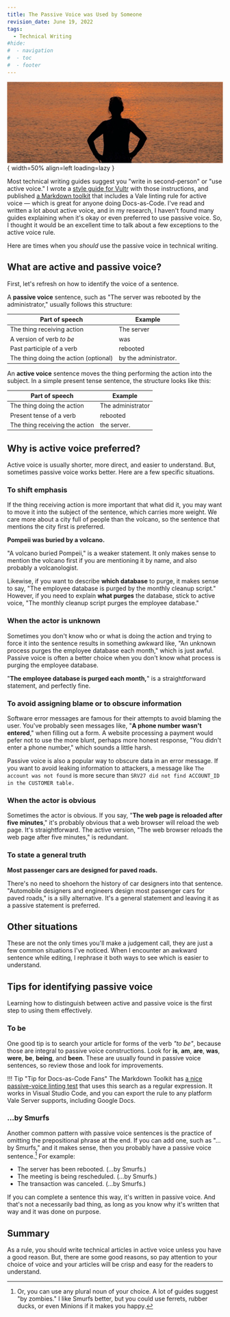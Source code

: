 ```yaml
---
title: The Passive Voice was Used by Someone
revision_date: June 19, 2022
tags:
  - Technical Writing
#hide:
#  - navigation
#  - toc
#  - footer
---
```


![Featured](_media/pexels-chris-clark-5604850-1600x600.webp){ width=50% align=left loading=lazy }

Most technical writing guides suggest you "write in second-person" or "use active voice." I wrote a [style guide for Vultr](https://www.vultr.com/docs/vultr-docs-style-guide) with those instructions, and published [a Markdown toolkit](https://github.com/vultr/vultr-mdtk/blob/main/styles/Vultr/Passive.yml) that includes a Vale linting rule for active voice &mdash; which is great for anyone doing Docs-as-Code.  I've read and written a lot about active voice, and in my research, I haven't found many guides explaining when it's okay or even preferred to use passive voice. So, I thought it would be an excellent time to talk about a few exceptions to the active voice rule.

Here are times when you _should_ use the passive voice in technical writing.

## What are active and passive voice?

First, let's refresh on how to identify the voice of a sentence.

A **passive voice** sentence, such as "The server was rebooted by the administrator," usually follows this structure:

| Part of speech  |  Example  |
| --| -- |
| The thing receiving action | The server |
| A version of verb _to be_ | was |
| Past participle of a verb | rebooted |
| The thing doing the action (optional) | by the administrator. |

An **active voice** sentence moves the thing performing the action into the subject. In a simple present tense sentence, the structure looks like this:

| Part of speech  |  Example  |
| --| -- |
| The thing doing the action | The administrator |
| Present tense of a verb | rebooted |
| The thing receiving the action | the server. |

## Why is active voice preferred?

Active voice is usually shorter, more direct, and easier to understand. But, sometimes passive voice works better. Here are a few specific situations.

### To shift emphasis

If the thing receiving action is more important that what did it, you may want to move it into the subject of the sentence, which carries more weight. We care more about a city full of people than the volcano, so the sentence that mentions the city first is preferred.

**Pompeii was buried by a volcano.**

"A volcano buried Pompeii," is a weaker statement. It only makes sense to mention the volcano first if you are mentioning it by name, and also probably a volcanologist. 

Likewise, if you want to describe **which database** to purge, it makes sense to say, "The employee database is purged by the monthly cleanup script." However, if you need to explain **what purges** the database, stick to active voice, "The monthly cleanup script purges the employee database."

### When the actor is unknown

Sometimes you don't know who or what is doing the action and trying to force it into the sentence results in something awkward like, "An unknown process purges the employee database each month," which is just awful. Passive voice is often a better choice when you don't know what process is purging the employee database. 

"**The employee database is purged each month,**" is a straightforward statement, and perfectly fine.

### To avoid assigning blame or to obscure information

Software error messages are famous for their attempts to avoid blaming the user. You've probably seen messages like, "**A phone number wasn't entered**," when filling out a form. A website processing a payment would pefer not to use the more blunt, perhaps more honest response, "You didn't enter a phone number," which sounds a little harsh.

Passive voice is also a popular way to obscure data in an error message. If you want to avoid leaking information to attackers, a message like `The account was not found` is more secure than `SRV27 did not find ACCOUNT_ID in the CUSTOMER table.`

### When the actor is obvious

Sometimes the actor is obvious. If you say, "**The web page is reloaded after five minutes**," it's probably obvious that a web browser will reload the web page. It's straightforward. The active version, "The web browser reloads the web page after five minutes," is redundant.

### To state a general truth

**Most passenger cars are designed for paved roads.**

There's no need to shoehorn the history of car designers into that sentence. "Automobile designers and engineers design most passenger cars for paved roads," is a silly alternative. It's a general statement and leaving it as a passive statement is preferred.

## Other situations

These are not the only times you'll make a judgement call, they are just a few common situations I've noticed. When I encounter an awkward sentence while editing, I rephrase it both ways to see which is easier to understand.

## Tips for identifying passive voice

Learning how to distinguish between active and passive voice is the first step to using them effectively. 

### To be

One good tip is to search your article for forms of the verb _"to be"_, because those are integral to passive voice constructions. Look for **is**, **am**, **are**, **was**, **were**, **be**, **being**, and **been**. These are usually found in passive voice sentences, so review those and look for improvements.

!!! Tip "Tip for Docs-as-Code Fans"
    The Markdown Toolkit has [a nice passive-voice linting test](https://github.com/vultr/vultr-mdtk) that uses this search as a regular expression. It works in Visual Studio Code, and you can export the rule to any platform Vale Server supports, including Google Docs.

### ...by Smurfs

Another common pattern with passive voice sentences is the practice of omitting the prepositional phrase at the end. If you can add one, such as "…by Smurfs," and it makes sense, then you probably have a passive voice sentence.[^1] For example:

* The server has been rebooted. (…by Smurfs.)
* The meeting is being rescheduled. (…by Smurfs.)
* The transaction was canceled. (…by Smurfs.)

If you can complete a sentence this way, it's written in passive voice. And that's not a necessarily bad thing, as long as you know why it's written that way and it was done on purpose.

## Summary

As a rule, you should write technical articles in active voice unless you have a good reason. But, there are some good reasons, so pay attention to your choice of voice and your articles will be crisp and easy for the readers to understand.

[^1]: Or, you can use any plural noun of your choice. A lot of guides suggest "by zombies." I like Smurfs better, but you could use ferrets, rubber ducks, or even Minions if it makes you happy.
